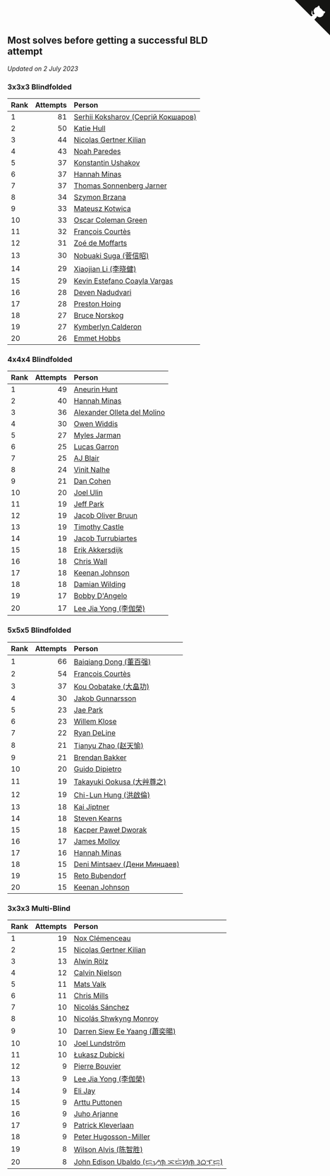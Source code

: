 ## Most solves before getting a successful BLD attempt

*Updated on  2 July 2023*


### 3x3x3 Blindfolded

| Rank | Attempts | Person |
| :--- | ---: | :--- |
| 1 | 81 | [Serhii Koksharov (Сергій Кокшаров)](https://www.worldcubeassociation.org/persons/2013KOKS01) |
| 2 | 50 | [Katie Hull](https://www.worldcubeassociation.org/persons/2010HULL01) |
| 3 | 44 | [Nicolas Gertner Kilian](https://www.worldcubeassociation.org/persons/2013GERT01) |
| 4 | 43 | [Noah Paredes](https://www.worldcubeassociation.org/persons/2016PARE03) |
| 5 | 37 | [Konstantin Ushakov](https://www.worldcubeassociation.org/persons/2014USHA02) |
| 6 | 37 | [Hannah Minas](https://www.worldcubeassociation.org/persons/2017MINA04) |
| 7 | 37 | [Thomas Sonnenberg Jarner](https://www.worldcubeassociation.org/persons/2017JARN01) |
| 8 | 34 | [Szymon Brzana](https://www.worldcubeassociation.org/persons/2017BRZA01) |
| 9 | 33 | [Mateusz Kotwica](https://www.worldcubeassociation.org/persons/2016KOTW01) |
| 10 | 33 | [Oscar Coleman Green](https://www.worldcubeassociation.org/persons/2018GREE09) |
| 11 | 32 | [François Courtès](https://www.worldcubeassociation.org/persons/2008COUR01) |
| 12 | 31 | [Zoé de Moffarts](https://www.worldcubeassociation.org/persons/2010MOFF02) |
| 13 | 30 | [Nobuaki Suga (菅信昭)](https://www.worldcubeassociation.org/persons/2007SUGA01) |
| 14 | 29 | [Xiaojian Li (李晓健)](https://www.worldcubeassociation.org/persons/2009LIXI02) |
| 15 | 29 | [Kevin Estefano Coayla Vargas](https://www.worldcubeassociation.org/persons/2016VARG04) |
| 16 | 28 | [Deven Nadudvari](https://www.worldcubeassociation.org/persons/2008NADU01) |
| 17 | 28 | [Preston Hoing](https://www.worldcubeassociation.org/persons/2019HOIN01) |
| 18 | 27 | [Bruce Norskog](https://www.worldcubeassociation.org/persons/2006NORS01) |
| 19 | 27 | [Kymberlyn Calderon](https://www.worldcubeassociation.org/persons/2015CALD02) |
| 20 | 26 | [Emmet Hobbs](https://www.worldcubeassociation.org/persons/2016HOBB01) |

### 4x4x4 Blindfolded

| Rank | Attempts | Person |
| :--- | ---: | :--- |
| 1 | 49 | [Aneurin Hunt](https://www.worldcubeassociation.org/persons/2010HUNT02) |
| 2 | 40 | [Hannah Minas](https://www.worldcubeassociation.org/persons/2017MINA04) |
| 3 | 36 | [Alexander Olleta del Molino](https://www.worldcubeassociation.org/persons/2008OLLE01) |
| 4 | 30 | [Owen Widdis](https://www.worldcubeassociation.org/persons/2015WIDD01) |
| 5 | 27 | [Myles Jarman](https://www.worldcubeassociation.org/persons/2016JARM01) |
| 6 | 25 | [Lucas Garron](https://www.worldcubeassociation.org/persons/2006GARR01) |
| 7 | 25 | [AJ Blair](https://www.worldcubeassociation.org/persons/2009BLAI01) |
| 8 | 24 | [Vinit Nalhe](https://www.worldcubeassociation.org/persons/2012NALH01) |
| 9 | 21 | [Dan Cohen](https://www.worldcubeassociation.org/persons/2007COHE01) |
| 10 | 20 | [Joel Ulin](https://www.worldcubeassociation.org/persons/2011ULIN01) |
| 11 | 19 | [Jeff Park](https://www.worldcubeassociation.org/persons/2015PARK08) |
| 12 | 19 | [Jacob Oliver Bruun](https://www.worldcubeassociation.org/persons/2018BRUU01) |
| 13 | 19 | [Timothy Castle](https://www.worldcubeassociation.org/persons/2016CAST48) |
| 14 | 19 | [Jacob Turrubiartes](https://www.worldcubeassociation.org/persons/2018TURR01) |
| 15 | 18 | [Erik Akkersdijk](https://www.worldcubeassociation.org/persons/2005AKKE01) |
| 16 | 18 | [Chris Wall](https://www.worldcubeassociation.org/persons/2011WALL02) |
| 17 | 18 | [Keenan Johnson](https://www.worldcubeassociation.org/persons/2016JOHN30) |
| 18 | 18 | [Damian Wilding](https://www.worldcubeassociation.org/persons/2014WILD03) |
| 19 | 17 | [Bobby D'Angelo](https://www.worldcubeassociation.org/persons/2008DANG01) |
| 20 | 17 | [Lee Jia Yong (李伽榮)](https://www.worldcubeassociation.org/persons/2009YONG02) |

### 5x5x5 Blindfolded

| Rank | Attempts | Person |
| :--- | ---: | :--- |
| 1 | 66 | [Baiqiang Dong (董百强)](https://www.worldcubeassociation.org/persons/2008DONG06) |
| 2 | 54 | [François Courtès](https://www.worldcubeassociation.org/persons/2008COUR01) |
| 3 | 37 | [Kou Oobatake (大畠功)](https://www.worldcubeassociation.org/persons/2007OOBA01) |
| 4 | 30 | [Jakob Gunnarsson](https://www.worldcubeassociation.org/persons/2015GUNN01) |
| 5 | 23 | [Jae Park](https://www.worldcubeassociation.org/persons/2015PARK24) |
| 6 | 23 | [Willem Klose](https://www.worldcubeassociation.org/persons/2017KLOS01) |
| 7 | 22 | [Ryan DeLine](https://www.worldcubeassociation.org/persons/2012DELI01) |
| 8 | 21 | [Tianyu Zhao (赵天愉)](https://www.worldcubeassociation.org/persons/2014ZHAO12) |
| 9 | 21 | [Brendan Bakker](https://www.worldcubeassociation.org/persons/2015BAKK01) |
| 10 | 20 | [Guido Dipietro](https://www.worldcubeassociation.org/persons/2013DIPI01) |
| 11 | 19 | [Takayuki Ookusa (大艸尊之)](https://www.worldcubeassociation.org/persons/2006OOKU01) |
| 12 | 19 | [Chi-Lun Hung (洪啟倫)](https://www.worldcubeassociation.org/persons/2010HONG01) |
| 13 | 18 | [Kai Jiptner](https://www.worldcubeassociation.org/persons/2007JIPT01) |
| 14 | 18 | [Steven Kearns](https://www.worldcubeassociation.org/persons/2015KEAR01) |
| 15 | 18 | [Kacper Paweł Dworak](https://www.worldcubeassociation.org/persons/2020DWOR01) |
| 16 | 17 | [James Molloy](https://www.worldcubeassociation.org/persons/2011MOLL01) |
| 17 | 16 | [Hannah Minas](https://www.worldcubeassociation.org/persons/2017MINA04) |
| 18 | 15 | [Deni Mintsaev (Дени Минцаев)](https://www.worldcubeassociation.org/persons/2013MINT01) |
| 19 | 15 | [Reto Bubendorf](https://www.worldcubeassociation.org/persons/2012BUBE01) |
| 20 | 15 | [Keenan Johnson](https://www.worldcubeassociation.org/persons/2016JOHN30) |

### 3x3x3 Multi-Blind

| Rank | Attempts | Person |
| :--- | ---: | :--- |
| 1 | 19 | [Nox Clémenceau](https://www.worldcubeassociation.org/persons/2015CLEM03) |
| 2 | 15 | [Nicolas Gertner Kilian](https://www.worldcubeassociation.org/persons/2013GERT01) |
| 3 | 13 | [Alwin Rölz](https://www.worldcubeassociation.org/persons/2016ROLZ01) |
| 4 | 12 | [Calvin Nielson](https://www.worldcubeassociation.org/persons/2014NIEL03) |
| 5 | 11 | [Mats Valk](https://www.worldcubeassociation.org/persons/2007VALK01) |
| 6 | 11 | [Chris Mills](https://www.worldcubeassociation.org/persons/2014MILL04) |
| 7 | 10 | [Nicolás Sánchez](https://www.worldcubeassociation.org/persons/2015SANC11) |
| 8 | 10 | [Nicolás Shwkyng Monroy](https://www.worldcubeassociation.org/persons/2013MONR01) |
| 9 | 10 | [Darren Siew Ee Yaang (蕭奕暘)](https://www.worldcubeassociation.org/persons/2009SIEW01) |
| 10 | 10 | [Joel Lundström](https://www.worldcubeassociation.org/persons/2017LUND06) |
| 11 | 10 | [Łukasz Dubicki](https://www.worldcubeassociation.org/persons/2018DUBI01) |
| 12 | 9 | [Pierre Bouvier](https://www.worldcubeassociation.org/persons/2010BOUV01) |
| 13 | 9 | [Lee Jia Yong (李伽榮)](https://www.worldcubeassociation.org/persons/2009YONG02) |
| 14 | 9 | [Eli Jay](https://www.worldcubeassociation.org/persons/2014JAYE01) |
| 15 | 9 | [Arttu Puttonen](https://www.worldcubeassociation.org/persons/2016PUTT01) |
| 16 | 9 | [Juho Arjanne](https://www.worldcubeassociation.org/persons/2015ARJA01) |
| 17 | 9 | [Patrick Kleverlaan](https://www.worldcubeassociation.org/persons/2019KLEV01) |
| 18 | 9 | [Peter Hugosson-Miller](https://www.worldcubeassociation.org/persons/2021HUGO01) |
| 19 | 8 | [Wilson Alvis (陈智胜)](https://www.worldcubeassociation.org/persons/2011ALVI01) |
| 20 | 8 | [John Edison Ubaldo (ᜇ᜔ᜌᜓ︀ᜈ᜔ ᜁᜇᜒᜐᜓ︀ᜈ᜔ ᜂᜊᜎ᜔ᜇᜓ︀)](https://www.worldcubeassociation.org/persons/2010UBAL01) |


<a href="https://github.com/JustinTimeCuber/wca_statistics" class="github-corner" aria-label="View source on Github"><svg width="80" height="80" viewBox="0 0 250 250" style="fill:#151513; color:#fff; position: absolute; top: 0; border: 0; right: 0;" aria-hidden="true"><path d="M0,0 L115,115 L130,115 L142,142 L250,250 L250,0 Z"></path><path d="M128.3,109.0 C113.8,99.7 119.0,89.6 119.0,89.6 C122.0,82.7 120.5,78.6 120.5,78.6 C119.2,72.0 123.4,76.3 123.4,76.3 C127.3,80.9 125.5,87.3 125.5,87.3 C122.9,97.6 130.6,101.9 134.4,103.2" fill="currentColor" style="transform-origin: 130px 106px;" class="octo-arm"></path><path d="M115.0,115.0 C114.9,115.1 118.7,116.5 119.8,115.4 L133.7,101.6 C136.9,99.2 139.9,98.4 142.2,98.6 C133.8,88.0 127.5,74.4 143.8,58.0 C148.5,53.4 154.0,51.2 159.7,51.0 C160.3,49.4 163.2,43.6 171.4,40.1 C171.4,40.1 176.1,42.5 178.8,56.2 C183.1,58.6 187.2,61.8 190.9,65.4 C194.5,69.0 197.7,73.2 200.1,77.6 C213.8,80.2 216.3,84.9 216.3,84.9 C212.7,93.1 206.9,96.0 205.4,96.6 C205.1,102.4 203.0,107.8 198.3,112.5 C181.9,128.9 168.3,122.5 157.7,114.1 C157.9,116.9 156.7,120.9 152.7,124.9 L141.0,136.5 C139.8,137.7 141.6,141.9 141.8,141.8 Z" fill="currentColor" class="octo-body"></path></svg></a><style>.github-corner:hover .octo-arm{animation:octocat-wave 560ms ease-in-out}@keyframes octocat-wave{0%,100%{transform:rotate(0)}20%,60%{transform:rotate(-25deg)}40%,80%{transform:rotate(10deg)}}@media (max-width:500px){.github-corner:hover .octo-arm{animation:none}.github-corner .octo-arm{animation:octocat-wave 560ms ease-in-out}}</style>
